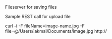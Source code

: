Fileserver for saving files

Sample REST call for upload file

curl -i -F fileName=image-name.jpg -F file=@/Users/lakmal/Documents/image.jpg http://<serverIP>
